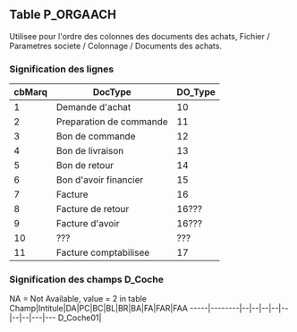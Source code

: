## Table P_ORGAACH
Utilisee pour l'ordre des colonnes des documents des achats, Fichier / Parametres societe / Colonnage / Documents des achats.

### Signification des lignes
cbMarq|DocType|DO_Type
------|-------|-------
1|Demande d'achat|10
2|Preparation de commande|11
3|Bon de commande|12
4|Bon de livraison|13
5|Bon de retour|14
6|Bon d'avoir financier|15
7|Facture|16
8|Facture de retour|16???
9|Facture d'avoir|16???
10|???|???
11|Facture comptabilisee|17

### Signification des champs D_Coche
NA = Not Available, value = 2 in table
Champ|Intitule|DA|PC|BC|BL|BR|BA|FA|FAR|FAA
-----|--------|--|--|--|--|--|--|--|---|---
D_Coche01|
